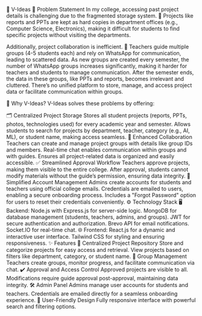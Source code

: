 🚀 V-Ideas
📌 Problem Statement
In my college, accessing past project details is challenging due to the fragmented storage system. 📂 Projects like reports and PPTs are kept as hard copies in department offices (e.g., Computer Science, Electronics), making it difficult for students to find specific projects without visiting the departments.

Additionally, project collaboration is inefficient. 🤝 Teachers guide multiple groups (4-5 students each) and rely on WhatsApp for communication, leading to scattered data. As new groups are created every semester, the number of WhatsApp groups increases significantly, making it harder for teachers and students to manage communication. After the semester ends, the data in these groups, like PPTs and reports, becomes irrelevant and cluttered. There’s no unified platform to store, manage, and access project data or facilitate communication within groups.

🌟 Why V-Ideas?
V-Ideas solves these problems by offering:

🗂️ Centralized Project Storage
Stores all student projects (reports, PPTs, photos, technologies used) for every academic year and semester.
Allows students to search for projects by department, teacher, category (e.g., AI, ML), or student name, making access seamless.
🤝 Enhanced Collaboration
Teachers can create and manage project groups with details like group IDs and members.
Real-time chat enables communication within groups and with guides.
Ensures all project-related data is organized and easily accessible.
✅ Streamlined Approval Workflow
Teachers approve projects, making them visible to the entire college.
After approval, students cannot modify materials without the guide’s permission, ensuring data integrity.
🔑 Simplified Account Management
Admins create accounts for students and teachers using official college emails.
Credentials are emailed to users, enabling a secure onboarding process.
Includes a "Forgot Password" option for users to reset their credentials conveniently.
⚙️ Technology Stack
🖥️ Backend:
Node.js with Express.js for server-side logic.
MongoDB for database management (students, teachers, admins, and groups).
JWT for secure authentication and authorization.
Brevo API for email notifications.
Socket.IO for real-time chat.
🌐 Frontend:
React.js for a dynamic and interactive user interface.
Tailwind CSS for styling and ensuring responsiveness.
✨ Features
📁 Centralized Project Repository
Store and categorize projects for easy access and retrieval.
View projects based on filters like department, category, or student name.
👥 Group Management
Teachers create groups, monitor progress, and facilitate communication via chat.
✔️ Approval and Access Control
Approved projects are visible to all.
Modifications require guide approval post-approval, maintaining data integrity.
🛠️ Admin Panel
Admins manage user accounts for students and teachers.
Credentials are emailed directly for a seamless onboarding experience.
📱 User-Friendly Design
Fully responsive interface with powerful search and filtering options.

